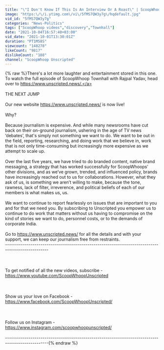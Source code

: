 ```yaml
---
title: "\"I Don't Know If This Is An Interview Or A Roast\" | ScoopWhoop Townhall ft. Rajpal Yadav | Out Now"
image: "https:\/\/i.ytimg.com\/vi\/5fMS7QW3y7g\/hqdefault.jpg"
vid_id: "5fMS7QW3y7g"
categories: "News-Politics"
tags: ["ScoopWhoop videos","discovery","Townhall"]
date: "2021-10-04T16:57:40+03:00"
vid_date: "2021-10-01T13:30:01Z"
duration: "PT1M58S"
viewcount: "148278"
likeCount: "9817"
dislikeCount: "108"
channel: "ScoopWhoop Unscripted"
---
```

{% raw %}There's a lot more laughter and entertainment stored in this one. To watch the full episode of ScoopWhoop Townhall with Rajpal Yadav, head over to <a rel="nofollow" target="blank" href="https://www.unscripted.news/.">https://www.unscripted.news/.</a><br /><br />THE NEXT JUMP <br /><br />Our new website <a rel="nofollow" target="blank" href="https://www.unscripted.news/">https://www.unscripted.news/</a> is now live! <br /><br />Why? <br /><br />Because journalism is expensive. And while many newsrooms have cut back on their on-ground journalism, ushering in the age of TV news ‘debates’, that's simply not something we want to do. We want to be out in the field, reporting, researching, and doing work that we believe in, work that is not only time-consuming but increasingly more expensive as we attempt to scale up.<br /><br />Over the last five years, we have tried to do branded content, native brand messaging, a strategy that has worked successfully for ScoopWhoops’ other divisions, and as we’ve grown, trended, and influenced policy, brands have increasingly reached out to us for collaborations. However, what they ask of us, is something we aren’t willing to make, because the tone, rawness, lack of filter, irreverence, and political beliefs of each of our members is what makes us, us. <br /><br />We want to continue to report fearlessly on issues that are important to you and for that we need you. By subscribing to Unscripted you empower us to continue to do work that matters without us having to compromise on the kind of stories we want to do, personnel costs, or to the demands of corporate India.  <br /><br />Go to <a rel="nofollow" target="blank" href="https://www.unscripted.news/">https://www.unscripted.news/</a> for all the details and with your support, we can keep our journalism free from restraints.<br />----------------------------------------------------------------------------------------------------<br /><br /><br /><br />To get notified of all the new videos, subscribe - <a rel="nofollow" target="blank" href="https://www.youtube.com/ScoopWhoopUnscripted">https://www.youtube.com/ScoopWhoopUnscripted</a><br /><br /><br /><br />Show us your love on Facebook - <a rel="nofollow" target="blank" href="https://www.facebook.com/ScoopWhoopUnscripted/">https://www.facebook.com/ScoopWhoopUnscripted/</a><br /><br /><br /><br />Follow us on Instagram - <a rel="nofollow" target="blank" href="https://www.instagram.com/scoopwhoopunscripted/">https://www.instagram.com/scoopwhoopunscripted/</a><br /><br />----------------------------------------------------------------------------------------------------{% endraw %}
